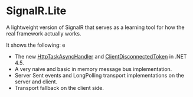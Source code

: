 SignalR.Lite
============
A lightweight version of SignalR that serves as a learning tool for how the real framework actually works. 

It shows the following:
e
- The new [HttpTaskAsyncHandler](http://msdn.microsoft.com/en-us/library/system.web.httptaskasynchandler.aspx) and [ClientDisconnectedToken](http://msdn.microsoft.com/en-us/library/system.web.httpresponse.clientdisconnectedtoken.aspx) in .NET 4.5.
- A very naive and basic in memory message bus implementation.
- Server Sent events and LongPolling transport implementations on the server and client.
- Transport fallback on the client side.
